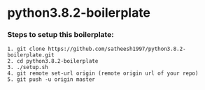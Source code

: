 # python3.8.2-boilerplate

### Steps to setup this boilerplate:
    1. git clone https://github.com/satheesh1997/python3.8.2-boilerplate.git
    2. cd python3.8.2-boilerplate
    3. ./setup.sh
    4. git remote set-url origin (remote origin url of your repo)
    5. git push -u origin master

